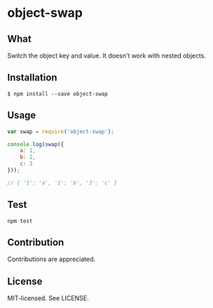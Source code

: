 object-swap
======

What
------
Switch the object key and value. It doesn't work with nested objects.

Installation
------
```
$ npm install --save object-swap
```

Usage
------
```javascript
var swap = require('object-swap');

console.log(swap({
    a: 1,
    b: 2,
    c: 3
}));

// { '1': 'a', '2': 'b', '3': 'c' }

```

Test
------
```
npm test
```

Contribution
------
Contributions are appreciated.

License
------
MIT-licensed. See LICENSE.
